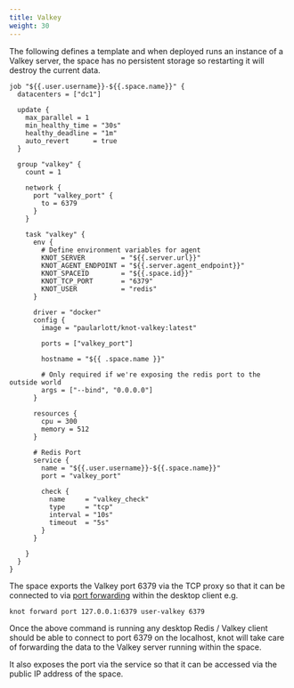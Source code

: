 ```yaml
---
title: Valkey
weight: 30
---
```


The following defines a template and when deployed runs an instance of a Valkey server, the space has no persistent storage so restarting it will destroy the current data.

```hcl {filename=Nomad-Job}
job "${{.user.username}}-${{.space.name}}" {
  datacenters = ["dc1"]

  update {
    max_parallel = 1
    min_healthy_time = "30s"
    healthy_deadline = "1m"
    auto_revert      = true
  }

  group "valkey" {
    count = 1

    network {
      port "valkey_port" {
        to = 6379
      }
    }

    task "valkey" {
      env {
        # Define environment variables for agent
        KNOT_SERVER         = "${{.server.url}}"
        KNOT_AGENT_ENDPOINT = "${{.server.agent_endpoint}}"
        KNOT_SPACEID        = "${{.space.id}}"
        KNOT_TCP_PORT       = "6379"
        KNOT_USER           = "redis"
      }

      driver = "docker"
      config {
        image = "paularlott/knot-valkey:latest"

        ports = ["valkey_port"]

        hostname = "${{ .space.name }}"

        # Only required if we're exposing the redis port to the outside world
        args = ["--bind", "0.0.0.0"]
      }

      resources {
        cpu = 300
        memory = 512
      }

      # Redis Port
      service {
        name = "${{.user.username}}-${{.space.name}}"
        port = "valkey_port"

        check {
          name     = "valkey_check"
          type     = "tcp"
          interval = "10s"
          timeout  = "5s"
        }
      }

    }
  }
}
```

The space exports the Valkey port 6379 via the TCP proxy so that it can be connected to via [port forwarding](/docs/spaces/port-forwarding) within the desktop client e.g.

```shell
knot forward port 127.0.0.1:6379 user-valkey 6379
```

Once the above command is running any desktop Redis / Valkey client should be able to connect to port 6379 on the localhost, knot will take care of forwarding the data to the Valkey server running within the space.

It also exposes the port via the service so that it can be accessed via the public IP address of the space.
